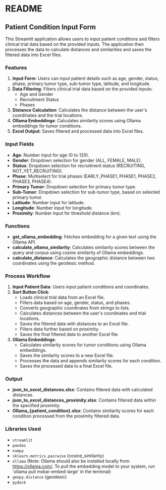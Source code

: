# README

## Patient Condition Input Form

This Streamlit application allows users to input patient conditions and filters clinical trial data based on the provided inputs. The application then processes the data to calculate distances and similarities and saves the filtered data into Excel files.

### Features
1. **Input Form**: Users can input patient details such as age, gender, status, phase, primary tumor type, sub-tumor type, latitude, and longitude.
2. **Data Filtering**: Filters clinical trial data based on the provided inputs:
    - Age and Gender
    - Recruitment Status
    - Phases
3. **Distance Calculation**: Calculates the distance between the user's coordinates and the trial locations.
4. **Ollama Embeddings**: Calculates similarity scores using Ollama embeddings for tumor conditions.
5. **Excel Output**: Saves filtered and processed data into Excel files.

### Input Fields
- **Age**: Number input for age (0 to 120).
- **Gender**: Dropdown selection for gender (ALL, FEMALE, MALE).
- **Status**: Dropdown selection for recruitment status (RECRUITING, NOT_YET_RECRUITING).
- **Phase**: Multiselect for trial phases (EARLY_PHASE1, PHASE1, PHASE2, PHASE3, PHASE4).
- **Primary Tumor**: Dropdown selection for primary tumor type.
- **Sub-Tumor**: Dropdown selection for sub-tumor type, based on selected primary tumor.
- **Latitude**: Number input for latitude.
- **Longitude**: Number input for longitude.
- **Proximity**: Number input for threshold distance (km).

### Functions
- **get_ollama_embedding**: Fetches embedding for a given text using the Ollama API.
- **calculate_ollama_similarity**: Calculates similarity scores between the query and corpus using cosine similarity of Ollama embeddings.
- **calculate_distance**: Calculates the geographic distance between two coordinates using the geodesic method.

### Process Workflow
1. **Input Patient Data**: Users input patient conditions and coordinates.
2. **Sort Button Click**: 
    - Loads clinical trial data from an Excel file.
    - Filters data based on age, gender, status, and phases.
    - Converts geographic coordinates from strings to lists.
    - Calculates distances between the user's coordinates and trial locations.
    - Saves the filtered data with distances to an Excel file.
    - Filters data further based on proximity.
    - Saves the final filtered data to another Excel file.
3. **Ollama Embeddings**:
    - Calculates similarity scores for tumor conditions using Ollama embeddings.
    - Saves the similarity scores to a new Excel file.
    - Processes the data and appends similarity scores for each condition.
    - Saves the processed data to a final Excel file.

### Output
- **json_to_excel_distances.xlsx**: Contains filtered data with calculated distances.
- **json_to_excel_distances_proximity.xlsx**: Contains filtered data within the specified proximity.
- **Ollama_{patient_condition}.xlsx**: Contains similarity scores for each condition processed from the proximity filtered data.

### Libraries Used
- `streamlit`
- `pandas`
- `numpy`
- `sklearn.metrics.pairwise` (cosine_similarity)
- `ollama` (Note: Ollama should also be installed locally from https://ollama.com/. To pull the embedding model to your system, run 'ollama pull mxbai-embed-large' in the terminal)
- `geopy.distance` (geodesic)
- `pydeck`
